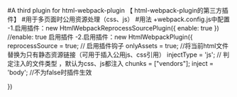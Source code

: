 #A third plugin for html-webpack-plugin 【 html-webpack-plugin的第三方插件】
#用于多页面时公用资源处理（css、js）
#用法
+webpack.config.js中配置
-1.启用插件：new HtmlWebpackReprocessSourcePlugin({ enable: true }) //enable: true 启用插件
-2.启用插件：new HtmlWebpackPlugin({
reprocessSource = true; // 启用插件钩子 
onlyAssets = true;   //将当前html文件替换为只有静态资源链接（可用于插入公用js、css引用）
injectType = 'js';  // 判定注入的文件类型 ，默认为css、js都注入
chunks = ["vendors"]; 
inject = 'body';      //不为false时插件生效
  
})
